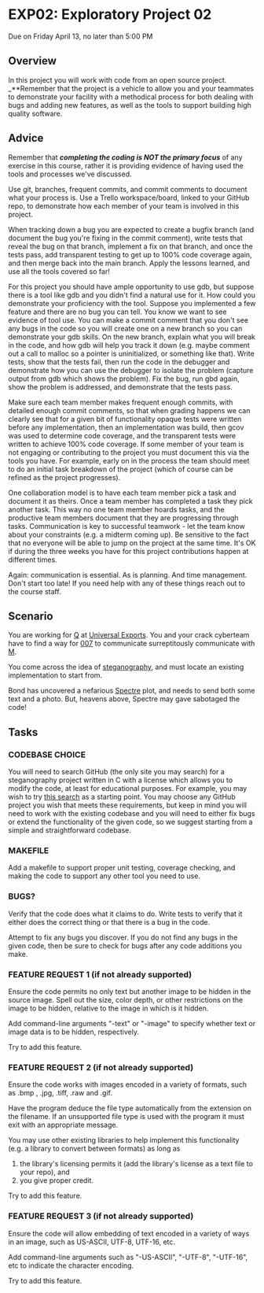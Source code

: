 # EXP02: Exploratory Project 02
Due on Friday April 13, no later than 5:00 PM

## Overview

In this project you will work with code from an open source project.  _**Remember that the project is a vehicle to allow you and your teammates to demonstrate your facility with a methodical process for both dealing with bugs and adding new features, as well as the tools to support building high quality software.

## Advice

Remember that _**completing the coding is NOT the primary focus**_ of any exercise in this course, rather it is providing evidence of having used the tools and processes we've discussed. 

Use git, branches, frequent commits, and commit comments to document what your process is.  Use a Trello workspace/board, linked to your GitHub repo, to demonstrate how each member of your team is involved in this project.

When tracking down a bug you are expected to create a bugfix branch (and document the bug you're fixing in the commit comment), write tests that reveal the bug on that branch, implement a fix on that branch, and once the tests pass, add transparent testing to get up to 100% code coverage again, and then merge back into the main branch.  Apply the lessons learned, and use all the tools covered so far!

For this project you should have ample opportunity to use gdb, but suppose there is a tool like gdb and you didn't find a natural use for it.  How could you demonstrate your proficiency with the tool.  Suppose you implemented a few feature and there are no bug you can tell.  You know we want to see evidence of tool use. You can make a commit comment that you don't see any bugs in the code so you will create one on a new branch so you can demonstrate your gdb skills. On the new branch, explain what you will break in the code, and how gdb will help you track it down (e.g. maybe comment out a call to malloc so a pointer is uninitialized, or something like that). Write tests, show that the tests fail, then run the code in the debugger and demonstrate how you can use the debugger to isolate the problem (capture output from gdb which shows the problem). Fix the bug, run gbd again, show the problem is addressed, and demonstrate that the tests pass.

Make sure each team member makes frequent enough commits, with detailed enough commit comments, so that when grading happens we can clearly see that for a given bit of functionality opaque tests were written before any implementation, then an implementation was build, then gcov was used to determine code coverage, and the transparent tests were written to achieve 100% code coverage.  If some member of your team is not engaging or contributing to the project you must document this via the tools you have.  For example, early on in the process the team should meet to do an initial task breakdown of the project (which of course can be refined as the project progresses).

One collaboration model is to have each team member pick a task and document it as theirs.  Once a team member has completed a task they pick another task.  This way no one team member hoards tasks, and the productive team members document that they are progressing through tasks.  Communication is key to successful teamwork - let the team know about your constraints (e.g. a midterm coming up).  Be sensitive to the fact that no everyone will be able to jump on the project at the same time.  It's OK if during the three weeks you have for this project contributions happen at different times.

Again: communication is essential.  As is planning.  And time management.  Don't start too late!  If you need help with any of these things reach out to the course staff.


## Scenario

You are working for [Q](http://jamesbond.wikia.com/wiki/Q) at [Universal Exports](http://jamesbond.wikia.com/wiki/Universal_Exports).  You and your crack cyberteam have to find a way for [007](http://jamesbond.wikia.com/wiki/007) to communicate surreptitously communicate with [M](http://jamesbond.wikia.com/wiki/M).

You come across the idea of [steganography](https://en.wikipedia.org/wiki/Steganography), and must locate an existing implementation to start from.

Bond has uncovered a nefarious [Spectre](http://jamesbond.wikia.com/wiki/SPECTRE) plot, and needs to send both some text and a photo.  But, heavens above, Spectre may gave sabotaged the code!


## Tasks

### CODEBASE CHOICE

You will need to search GitHub (the only site you may search) for a steganography project written in C with a license which allows you to modify the code, at least for educational purposes.  For example, you may wish to try [this search](https://github.com/search?q=steganography+license%3Agpl++language%3AC&type=repositories&l=C&s=updated&o=desc) as a starting point.  You may choose any GitHub project you wish that meets these requirements, but keep in mind you will need to work with the existing codebase and you will need to either fix bugs or extend the functionality of the given code, so we suggest starting from a simple and straightforward codebase.

### MAKEFILE
Add a makefile to support proper unit testing, coverage checking, and making the code to support any other tool you need to use.


### BUGS?
Verify that the code does what it claims to do.  Write tests to verify that it either does the correct thing or that there is a bug in the code.

Attempt to fix any bugs you discover.  If you do not find any bugs in the given code, then be sure to check for bugs after any code additions you make.


### FEATURE REQUEST 1 (if not already supported)
Ensure the code permits no only text but another image to be hidden in the source image.  Spell out the
size, color depth, or other restrictions on the image to be hidden, relative to the image in which is it hidden.

Add command-line arguments "-text" or "-image" to specify whether
text or image data is to be hidden, respectively.

Try to add this feature.


### FEATURE REQUEST 2 (if not already supported)
    
Ensure the code works with images encoded in a variety of formats, such as .bmp , .jpg,
.tiff, .raw and .gif.

Have the program deduce the file type automatically from the
extension on the filename.  If an unsupported file type is used
with the program it must exit with an appropriate message.

You may use other existing libraries to help implement this
functionality (e.g. a library to convert between formats) as long
as
1. the library's licensing permits it (add the library's license as a text file to your repo), and 
2. you give proper credit.

Try to add this feature.


### FEATURE REQUEST 3 (if not already supported)
    
Ensure the code will allow embedding of text encoded in a variety of ways in an image, such as US-ASCII, UTF-8, UTF-16, etc.

Add command-line arguments such as "-US-ASCII", "-UTF-8", "-UTF-16", etc to indicate the character encoding.

Try to add this feature.
